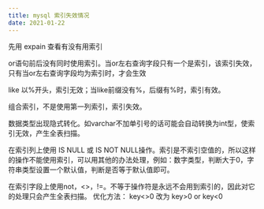 ```yaml
---
title: mysql 索引失效情况
date: 2021-01-22
---
```

先用 expain 查看有没有用索引

or语句前后没有同时使用索引。当or左右查询字段只有一个是索引，该索引失效，只有当or左右查询字段均为索引时，才会生效

like 以%开头，索引无效；当like前缀没有%，后缀有%时，索引有效。

组合索引，不是使用第一列索引，索引失效。

数据类型出现隐式转化。如varchar不加单引号的话可能会自动转换为int型，使索引无效，产生全表扫描。

在索引列上使用 IS NULL 或 IS NOT NULL操作。索引是不索引空值的，所以这样的操作不能使用索引，可以用其他的办法处理，例如：数字类型，判断大于0，字符串类型设置一个默认值，判断是否等于默认值即可。

在索引字段上使用not，<>，!=。不等于操作符是永远不会用到索引的，因此对它的处理只会产生全表扫描。 优化方法： key<>0 改为 key>0 or key<0